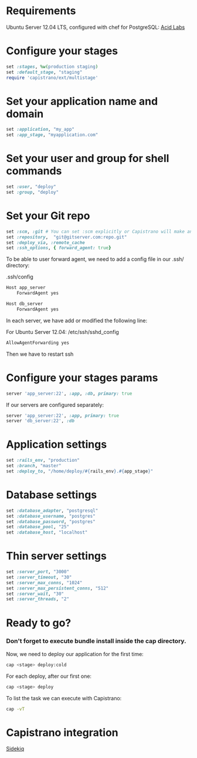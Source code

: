 # Requirements

Ubuntu Server 12.04 LTS, configured with chef for PostgreSQL: [Acid Labs](https://github.com/acidlabs/chef-rails)

# Configure your stages

```ruby
set :stages, %w(production staging)
set :default_stage, "staging"
require 'capistrano/ext/multistage'
```

# Set your application name and domain

```ruby
set :application, "my_app"
set :app_stage, "myapplication.com"
```

# Set your user and group for shell commands

```ruby
set :user, "deploy"
set :group, "deploy"
```

# Set your Git repo

```ruby
set :scm, :git # You can set :scm explicitly or Capistrano will make an intelligent guess based on known version control directory names
set :repository,  "git@gitserver.com:repo.git"
set :deploy_via, :remote_cache
set :ssh_options, { forward_agent: true}
```
To be able to user forward agent, we need to add a config file in our .ssh/ directory:

.ssh/config

```bash
Host app_server
	ForwardAgent yes

Host db_server
	ForwardAgent yes
```

In each server, we have add or modified the following line:

For Ubuntu Server 12.04: /etc/ssh/sshd_config

```bash
AllowAgentForwarding yes
```
Then we have to restart ssh

# Configure your stages params

```ruby
server 'app_server:22', :app, :db, primary: true
```

If our servers are configured separately:

```ruby
server 'app_server:22', :app, primary: true
server 'db_server:22', :db
```

# Application settings

```ruby
set :rails_env, "production"
set :branch, "master"
set :deploy_to, "/home/deploy/#{rails_env}.#{app_stage}"
```

# Database settings

```ruby
set :database_adapter, "postgresql"
set :database_username, "postgres"
set :database_password, "postgres"
set :database_pool, "25"
set :database_host, "localhost"
```

# Thin server settings

```ruby
set :server_port, "3000"
set :server_timeout, "30"
set :server_max_conns, "1024"
set :server_max_persistent_conns, "512"
set :server_wait, "30"
set :server_threads, "2"
```

# Ready to go?

### Don't forget to execute bundle install inside the cap directory.

Now, we need to deploy our application for the first time:

```bash
cap <stage> deploy:cold
```

For each deploy, after our first one:

```bash
cap <stage> deploy
```

To list the task we can execute with Capistrano:

```bash
cap -vT
```

# Capistrano integration
[Sidekiq](https://github.com/mperham/sidekiq/wiki/Deployment#capistrano)